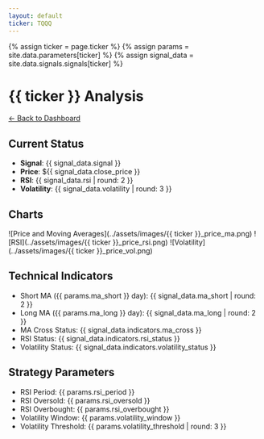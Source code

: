 ```yaml
---
layout: default
ticker: TQQQ
---
```


{% assign ticker = page.ticker %}
{% assign params = site.data.parameters[ticker] %}
{% assign signal_data = site.data.signals.signals[ticker] %}

# {{ ticker }} Analysis

[← Back to Dashboard](../index.html)

## Current Status
- **Signal**: {{ signal_data.signal }}
- **Price**: ${{ signal_data.close_price }}
- **RSI**: {{ signal_data.rsi | round: 2 }}
- **Volatility**: {{ signal_data.volatility | round: 3 }}

## Charts
![Price and Moving Averages](../assets/images/{{ ticker }}_price_ma.png)
![RSI](../assets/images/{{ ticker }}_price_rsi.png)
![Volatility](../assets/images/{{ ticker }}_price_vol.png)

## Technical Indicators
- Short MA ({{ params.ma_short }} day): {{ signal_data.ma_short | round: 2 }}
- Long MA ({{ params.ma_long }} day): {{ signal_data.ma_long | round: 2 }}
- MA Cross Status: {{ signal_data.indicators.ma_cross }}
- RSI Status: {{ signal_data.indicators.rsi_status }}
- Volatility Status: {{ signal_data.indicators.volatility_status }}

## Strategy Parameters
- RSI Period: {{ params.rsi_period }}
- RSI Oversold: {{ params.rsi_oversold }}
- RSI Overbought: {{ params.rsi_overbought }}
- Volatility Window: {{ params.volatility_window }}
- Volatility Threshold: {{ params.volatility_threshold | round: 3 }}